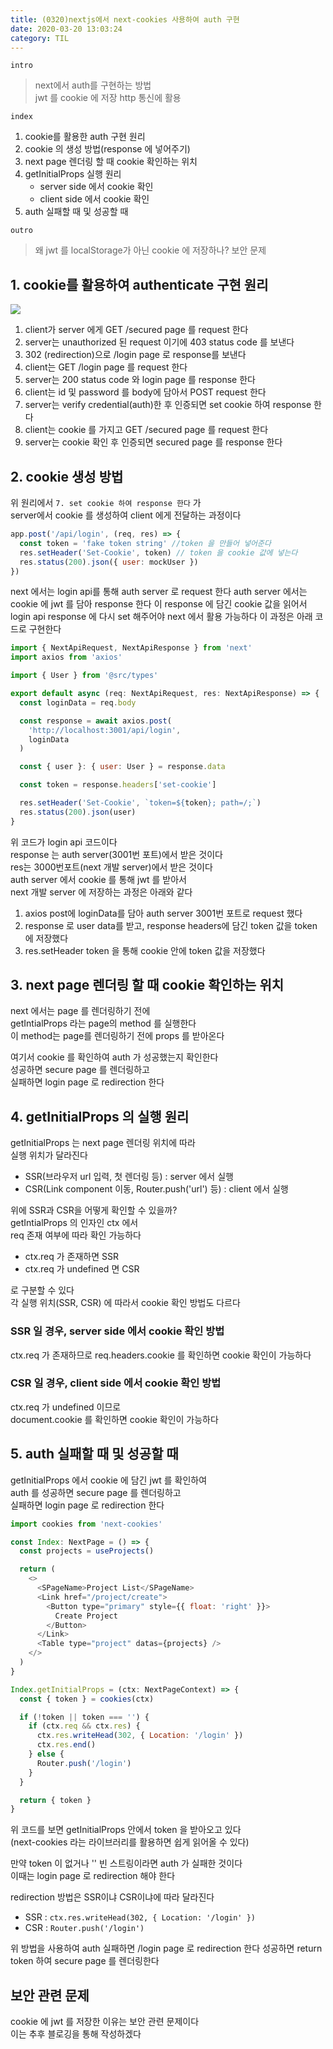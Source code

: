 ```yaml
---
title: (0320)nextjs에서 next-cookies 사용하여 auth 구현
date: 2020-03-20 13:03:24
category: TIL
---
```


`intro`

> next에서 auth를 구현하는 방법  
> jwt 를 cookie 에 저장 http 통신에 활용

`index`

1. cookie를 활용한 auth 구현 원리
2. cookie 의 생성 방법(response 에 넣어주기)
3. next page 렌더링 할 때 cookie 확인하는 위치
4. getInitialProps 실행 원리
   - server side 에서 cookie 확인
   - client side 에서 cookie 확인
5. auth 실패할 때 및 성공할 때

`outro`

> 왜 jwt 를 localStorage가 아닌 cookie 에 저장하나?
> 보안 문제

## 1. cookie를 활용하여 authenticate 구현 원리

![](images/0320_cookie.png)

1. client가 server 에게 GET /secured page 를 request 한다
2. server는 unauthorized 된 request 이기에 403 status code 를 보낸다
3. 302 (redirection)으로 /login page 로 response를 보낸다
4. client는 GET /login page 를 request 한다
5. server는 200 status code 와 login page 를 response 한다
6. client는 id 및 password 를 body에 담아서 POST request 한다
7. server는 verify credential(auth)한 후 인증되면 set cookie 하여 response 한다
8. client는 cookie 를 가지고 GET /secured page 를 request 한다
9. server는 cookie 확인 후 인증되면 secured page 를 response 한다

## 2. cookie 생성 방법

위 원리에서 `7. set cookie 하여 response 한다` 가  
server에서 cookie 를 생성하여 client 에게 전달하는 과정이다

```js
app.post('/api/login', (req, res) => {
  const token = 'fake token string' //token 을 만들어 넣어준다
  res.setHeader('Set-Cookie', token) // token 을 cookie 값에 넣는다
  res.status(200).json({ user: mockUser })
})
```

next 에서는 login api를 통해 auth server 로 request 한다
auth server 에서는 cookie 에 jwt 를 담아 response 한다
이 response 에 담긴 cookie 값을 읽어서
login api response 에 다시 set 해주어야 next 에서 활용 가능하다
이 과정은 아래 코드로 구현한다

```js
import { NextApiRequest, NextApiResponse } from 'next'
import axios from 'axios'

import { User } from '@src/types'

export default async (req: NextApiRequest, res: NextApiResponse) => {
  const loginData = req.body

  const response = await axios.post(
    'http://localhost:3001/api/login',
    loginData
  )

  const { user }: { user: User } = response.data

  const token = response.headers['set-cookie']

  res.setHeader('Set-Cookie', `token=${token}; path=/;`)
  res.status(200).json(user)
}
```

위 코드가 login api 코드이다  
response 는 auth server(3001번 포트)에서 받은 것이다  
res는 3000번포트(next 개발 server)에서 받은 것이다  
auth server 에서 cookie 를 통해 jwt 를 받아서  
next 개발 server 에 저장하는 과정은 아래와 같다

1. axios post에 loginData를 담아 auth server 3001번 포트로 request 했다
2. response 로 user data를 받고, response headers에 담긴 token 값을 token 에 저장했다
3. res.setHeader token 을 통해 cookie 안에 token 값을 저장했다

## 3. next page 렌더링 할 때 cookie 확인하는 위치

next 에서는 page 를 렌더링하기 전에  
getIntialProps 라는 page의 method 를 실행한다  
이 method는 page를 렌더링하기 전에 props 를 받아온다

여기서 cookie 를 확인하여 auth 가 성공했는지 확인한다  
성공하면 secure page 를 렌더링하고  
실패하면 login page 로 redirection 한다

## 4. getInitialProps 의 실행 원리

getInitialProps 는 next page 렌더링 위치에 따라  
실행 위치가 달라진다

- SSR(브라우저 url 입력, 첫 렌더링 등) : server 에서 실행
- CSR(Link component 이동, Router.push('url') 등) : client 에서 실행

위에 SSR과 CSR을 어떻게 확인할 수 있을까?  
getIntialProps 의 인자인 ctx 에서  
req 존재 여부에 따라 확인 가능하다

- ctx.req 가 존재하면 SSR
- ctx.req 가 undefined 면 CSR

로 구분할 수 있다  
각 실행 위치(SSR, CSR) 에 따라서 cookie 확인 방법도 다르다

### SSR 일 경우, server side 에서 cookie 확인 방법

ctx.req 가 존재하므로
req.headers.cookie 를 확인하면 cookie 확인이 가능하다

### CSR 일 경우, client side 에서 cookie 확인 방법

ctx.req 가 undefined 이므로  
document.cookie 를 확인하면 cookie 확인이 가능하다

## 5. auth 실패할 때 및 성공할 때

getInitialProps 에서 cookie 에 담긴 jwt 를 확인하여  
auth 를 성공하면 secure page 를 렌더링하고  
실패하면 login page 로 redirection 한다

```js
import cookies from 'next-cookies'

const Index: NextPage = () => {
  const projects = useProjects()

  return (
    <>
      <SPageName>Project List</SPageName>
      <Link href="/project/create">
        <Button type="primary" style={{ float: 'right' }}>
          Create Project
        </Button>
      </Link>
      <Table type="project" datas={projects} />
    </>
  )
}

Index.getInitialProps = (ctx: NextPageContext) => {
  const { token } = cookies(ctx)

  if (!token || token === '') {
    if (ctx.req && ctx.res) {
      ctx.res.writeHead(302, { Location: '/login' })
      ctx.res.end()
    } else {
      Router.push('/login')
    }
  }

  return { token }
}
```

위 코드를 보면 getInitialProps 안에서 token 을 받아오고 있다  
(next-cookies 라는 라이브러리를 활용하면 쉽게 읽어올 수 있다)

만약 token 이 없거나 '' 빈 스트링이라면 auth 가 실패한 것이다  
이때는 login page 로 redirection 해야 한다

redirection 방법은 SSR이냐 CSR이냐에 따라 달라진다

- SSR : `ctx.res.writeHead(302, { Location: '/login' })`
- CSR : `Router.push('/login')`

위 방법을 사용하여 auth 실패하면 /login page 로 redirection 한다
성공하면 return token 하여 secure page 를 렌더링한다

## 보안 관련 문제

cookie 에 jwt 를 저장한 이유는 보안 관련 문제이다  
이는 추후 블로깅을 통해 작성하겠다
